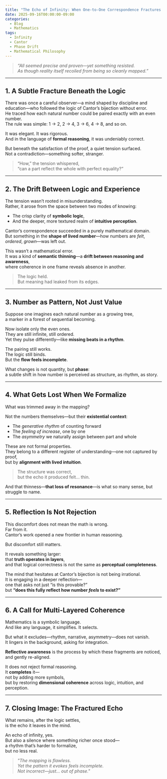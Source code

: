 ```yaml
---
title: "The Echo of Infinity: When One-to-One Correspondence Fractures Intuition"
date: 2025-09-16T00:00:00-09:00
categories:
  - Blog
  - Mathematics
tags:
  - Infinity
  - Cantor
  - Phase Drift
  - Mathematical Philosophy
---
```


> *“All seemed precise and proven—yet something resisted.  
> As though reality itself recoiled from being so cleanly mapped.”*

---

## 1. A Subtle Fracture Beneath the Logic

There was once a careful observer—a mind shaped by discipline and education—who followed the logic of Cantor’s bijection without error.  
He traced how each natural number could be paired exactly with an even number.  
The rule was simple: 1 → 2, 2 → 4, 3 → 6, 4 → 8, and so on.

It was elegant. It was rigorous.  
And in the language of **formal reasoning**, it was undeniably correct.

But beneath the satisfaction of the proof, a quiet tension surfaced.  
Not a contradiction—something softer, stranger.

> “How,” the tension whispered,  
> “can a part reflect the whole with perfect equality?”

---

## 2. The Drift Between Logic and Experience

The tension wasn’t rooted in misunderstanding.  
Rather, it arose from the space between two modes of knowing:

- The crisp clarity of **symbolic logic**,  
- And the deeper, more textured realm of **intuitive perception**.

Cantor’s correspondence succeeded in a purely mathematical domain.  
But something in the **shape of lived number**—how numbers are *felt*, *ordered*, *grown*—was left out.

This wasn’t a mathematical error.  
It was a kind of **semantic thinning**—a **drift between reasoning and awareness**,  
where coherence in one frame reveals absence in another.

> The logic held.  
> But meaning had leaked from its edges.

---

## 3. Number as Pattern, Not Just Value

Suppose one imagines each natural number as a growing tree,  
a marker in a forest of sequential becoming.

Now isolate only the even ones.  
They are still infinite, still ordered.  
Yet they pulse differently—like **missing beats in a rhythm**.

The pairing still works.  
The logic still binds.  
But the **flow feels incomplete**.

What changes is not quantity, but **phase**:  
a subtle shift in how number is perceived as structure, as rhythm, as story.

---

## 4. What Gets Lost When We Formalize

What was trimmed away in the mapping?

Not the numbers themselves—but their **existential context**:

- The *generative rhythm* of counting forward  
- The *feeling of increase*, one by one  
- The *asymmetry* we naturally assign between part and whole  

These are not formal properties.  
They belong to a different register of understanding—one not captured by proof,  
but by **alignment with lived intuition**.

> The structure was correct,  
> but the echo it produced felt… thin.

And that thinness—**that loss of resonance**—is what so many sense, but struggle to name.

---

## 5. Reflection Is Not Rejection

This discomfort does not mean the math is wrong.  
Far from it.  
Cantor’s work opened a new frontier in human reasoning.

But discomfort still matters.

It reveals something larger:  
that **truth operates in layers**,  
and that logical correctness is not the same as **perceptual completeness**.

The mind that hesitates at Cantor’s bijection is not being irrational.  
It is engaging in a deeper reflection—  
one that asks not just “is this provable?”  
but **“does this fully reflect how number *feels* to exist?”**

---

## 6. A Call for Multi-Layered Coherence

Mathematics is a symbolic language.  
And like any language, it simplifies. It selects.

But what it excludes—rhythm, narrative, asymmetry—does not vanish.  
It lingers in the background, asking for integration.

**Reflective awareness** is the process by which these fragments are noticed,  
and gently re-aligned.

It does not reject formal reasoning.  
It **completes** it—  
not by adding more symbols,  
but by restoring **dimensional coherence** across logic, intuition, and perception.

---

## 7. Closing Image: The Fractured Echo

What remains, after the logic settles,  
is the echo it leaves in the mind.

An echo of infinity, yes.  
But also a silence where something richer once stood—  
a rhythm that’s harder to formalize,  
but no less real.

> *"The mapping is flawless.  
> Yet the pattern it evokes feels incomplete.  
> Not incorrect—just… out of phase."*
